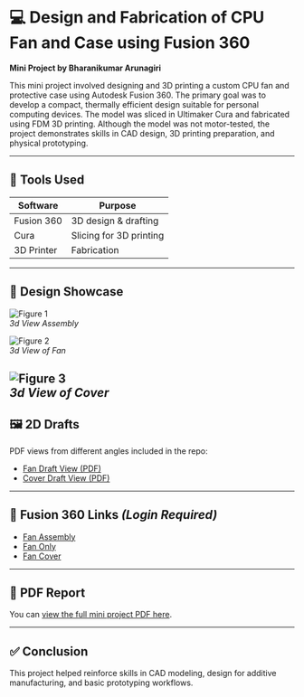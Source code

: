 # 💻 Design and Fabrication of CPU Fan and Case using Fusion 360

**Mini Project by Bharanikumar Arunagiri**

This mini project involved designing and 3D printing a custom CPU fan and protective case using Autodesk Fusion 360. The primary goal was to develop a compact, thermally efficient design suitable for personal computing devices. The model was sliced in Ultimaker Cura and fabricated using FDM 3D printing. Although the model was not motor-tested, the project demonstrates skills in CAD design, 3D printing preparation, and physical prototyping.

---

## 🧰 Tools Used

| Software     | Purpose                  |
|--------------|--------------------------|
| Fusion 360   | 3D design & drafting     |
| Cura         | Slicing for 3D printing  |
| 3D Printer   | Fabrication              |

---

## 📸 Design Showcase

![Figure 1](images/figure1.jpg)  
*3d View Assembly*

![Figure 2](images/figure2.jpg)  
*3d View of Fan*

![Figure 3](images/figure3.jpg)  
*3d View of Cover*
---

## 🖼️ 2D Drafts

PDF views from different angles included in the repo:
- [Fan Draft View (PDF)](./drafts/fan_draft.pdf)
- [Cover Draft View (PDF)](./drafts/cover_draft.pdf)

---

## 🔗 Fusion 360 Links *(Login Required)*

- [Fan Assembly](https://a360.co/4moRbgJ)
- [Fan Only](https://a360.co/40MmwBU)
- [Fan Cover](https://a360.co/4mqrcW7)

---

## 📄 PDF Report

You can [view the full mini project PDF here](./cpu%20fan%20mini%20project.pdf).

---

## ✅ Conclusion

This project helped reinforce skills in CAD modeling, design for additive manufacturing, and basic prototyping workflows.
